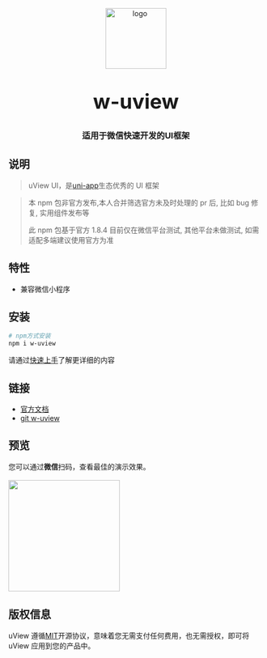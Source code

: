 <p align="center">
    <img alt="logo" src="https://i.niupic.com/images/2021/08/17/9rvE.png" width="120" height="120" style="margin-bottom: 10px;">
</p>
<h3 align="center" style="margin: 30px 0 30px;font-weight: bold;font-size:40px;">w-uview</h3>
<h3 align="center">适用于微信快速开发的UI框架</h3>

## 说明

>

>  uView UI，是[uni-app](https://uniapp.dcloud.io/)生态优秀的 UI 框架

>  本 npm 包非官方发布,本人合并筛选官方未及时处理的 pr 后, 比如 bug 修复, 实用组件发布等
>
>  此 npm 包基于官方 1.8.4 目前仅在微信平台测试, 其他平台未做测试, 如需适配多端建议使用官方为准

## 特性

-   兼容微信小程序

## 安装

```bash
# npm方式安装
npm i w-uview
```

请通过[快速上手](https://uviewui.com/components/quickstart.html)了解更详细的内容

## 链接

-   [官方文档](https://uviewui.com/)
-   [git w-uview](https://github.com/wangz-code/uView)

## 预览

您可以通过**微信**扫码，查看最佳的演示效果。
<br>
<br>
<img src="https://uviewui.com/common/weixin_mini_qrcode.png" width="220" height="220" >

<!-- ## 捐赠uView的研发

uView文档和源码全部开源免费，如果您认为uView帮到了您的开发工作，您可以捐赠uView的研发工作，捐赠无门槛，哪怕是一杯可乐也好(相信这比打赏主播更有意义)。

<img src="https://uviewui.com/common/wechat.png" width="220" >
<img style="margin-left: 100px;" src="https://uviewui.com/common/alipay.png" width="220" >
 -->

## 版权信息

uView 遵循[MIT](https://en.wikipedia.org/wiki/MIT_License)开源协议，意味着您无需支付任何费用，也无需授权，即可将 uView 应用到您的产品中。
